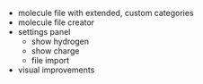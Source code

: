 - molecule file with extended, custom categories
- molecule file creator
- settings panel
  - show hydrogen
  - show charge
  - file import
- visual improvements
